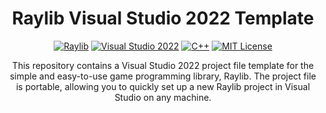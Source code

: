<div align="center">

# Raylib Visual Studio 2022 Template

[![Raylib](https://img.shields.io/badge/Raylib-4.2.0-1864ab?style=flat-square&labelColor=212529)](https://www.raylib.com/)
[![Visual Studio 2022](https://img.shields.io/badge/Visual%20Studio-2022-1864ab?style=flat-square&logo=Visual%20Studio&logoColor=white&labelColor=212529)](https://visualstudio.microsoft.com/vs/)
[![C++](https://img.shields.io/badge/C++-17%2B-1864ab?style=flat-square&logo=C%2B%2B&logoColor=white&labelColor=212529)](https://isocpp.org/)
[![MIT License](https://img.shields.io/badge/License-MIT-1864ab?style=flat-square&logo=open-source-initiative&logoColor=white&labelColor=212529)](https://opensource.org/licenses/MIT)

This repository contains a Visual Studio 2022 project file template for the simple and easy-to-use game programming library, Raylib. The project file is portable, allowing you to quickly set up a new Raylib project in Visual Studio on any machine.

</div>
